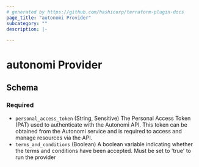```yaml
---
# generated by https://github.com/hashicorp/terraform-plugin-docs
page_title: "autonomi Provider"
subcategory: ""
description: |-
  
---
```


# autonomi Provider





<!-- schema generated by tfplugindocs -->
## Schema

### Required

- `personal_access_token` (String, Sensitive) The Personal Access Token (PAT) used to authenticate with the Autonomi API. This token can be obtained from the Autonomi service and is required to access and manage resources via the API.
- `terms_and_conditions` (Boolean) A boolean variable indicating whether the terms and conditions have been accepted. Must be set to 'true' to run the provider
